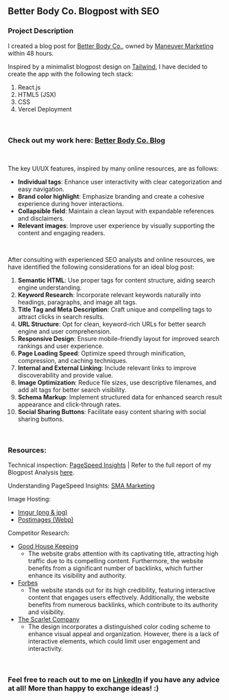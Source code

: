 ## **Better Body Co. Blogpost with SEO**

### Project Description

I created a blog post for [Better Body Co.](https://betterbody.co/), owned by [Maneuver Marketing](https://maneuvermarketing.com/) within 48 hours.
<br>

Inspired by a minimalist blogpost design on [Tailwind](https://www.tailwindawesome.com/resources/stablo/demo), I have decided to create the app with the following tech stack:

1. React.js
2. HTML5 (JSX)
3. CSS
4. Vercel Deployment
<br>

### Check out my work here: [Better Body Co. Blog](https://better-body-react.vercel.app/)
<br>

The key UI/UX features, inspired by many online resources, are as follows:

- **Individual tags**: Enhance user interactivity with clear categorization and easy navigation.
- **Brand color highlight**: Emphasize branding and create a cohesive experience during hover interactions.
- **Collapsible field**: Maintain a clean layout with expandable references and disclaimers.
- **Relevant images**: Improve user experience by visually supporting the content and engaging readers.
<br>

After consulting with experienced SEO analysts and online resources, we have identified the following considerations for an ideal blog post:
1. **Semantic HTML**: Use proper tags for content structure, aiding search engine understanding.
2. **Keyword Research**: Incorporate relevant keywords naturally into headings, paragraphs, and image alt tags.
3. **Title Tag and Meta Description**: Craft unique and compelling tags to attract clicks in search results.
4. **URL Structure**: Opt for clean, keyword-rich URLs for better search engine and user comprehension.
5. **Responsive Design**: Ensure mobile-friendly layout for improved search rankings and user experience.
6. **Page Loading Speed**: Optimize speed through minification, compression, and caching techniques.
7. **Internal and External Linking**: Include relevant links to improve discoverability and provide value.
8. **Image Optimization**: Reduce file sizes, use descriptive filenames, and add alt tags for better search visibility.
9. **Schema Markup**: Implement structured data for enhanced search result appearance and click-through rates.
10. **Social Sharing Buttons**: Facilitate easy content sharing with social sharing buttons.
<br>


### **Resources**:
Technical inspection: [PageSpeed Insights](https://pagespeed.web.dev/) | Refer to the full report of my Blogpost Analysis [here](https://pagespeed.web.dev/analysis/https-better-body-react-vercel-app/fe86a5bo0k?form_factor=mobile).

Understanding PageSpeed Insights: [SMA Marketing](https://www.youtube.com/watch?v=c5zSF1JQ1gs)

Image Hosting:

- [Imgur (png & jpg)](https://imgur.com/)
- [Postimages (Webp)](https://postimg.cc/)

Competitor Research: 
- [Good House Keeping](https://www.goodhousekeeping.com/health-products/g43371225/best-supplements-for-menopause/)
  - The website grabs attention with its captivating title, attracting high traffic due to its compelling content. Furthermore, the website benefits from a significant number of backlinks, which further enhance its visibility and authority.
- [Forbes](https://www.forbes.com/health/family/best-menopause-supplements/)
  - The website stands out for its high credibility, featuring interactive content that engages users effectively. Additionally, the website benefits from numerous backlinks, which contribute to its authority and visibility.
- [The Scarlet Company](https://thescarletcompany.com/blogs/articles/understanding-your-menstrual-health-taking-extra-care)
  - The design incorporates a distinguished color coding scheme to enhance visual appeal and organization. However, there is a lack of interactive elements, which could limit user engagement and interactivity.
<br>

### Feel free to reach out to me on [LinkedIn](https://www.linkedin.com/in/didadeeee/) if you have any advice at all! More than happy to exchange ideas! :)